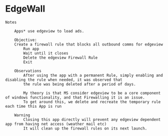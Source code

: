 # EdgeWall

	Notes

        Apps* use edgeview to load ads.

        Objective:
	    Create a firewall rule that blocks all outbound comms for edgeview
            Run app
            Wait until it closes
            Delete the edgeview Firewall Rule
            Exit

        Observations
            After using the app with a permanent Rule, simply enabling and disabling the rule when needed, it was observed that
            the rule was being deleted after a period of days.

            My theory is that MS consider edgeview to be a core component of windows functionality, and that Firewalling it is an issue.
            To get around this, we delete and recreate the temporary rule each time this App is run

        Warning
            Closing this app directly will prevent any edgeview dependent app from having net access (weather mail etc)
            It will clean up the firewall rules on its next launch.
